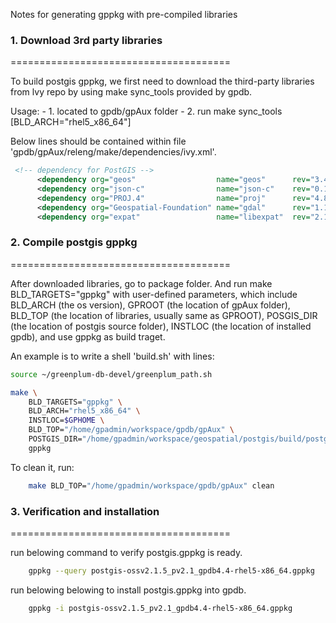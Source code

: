 Notes for generating gppkg with pre-compiled libraries

### 1. Download 3rd party libraries

======================================

To build postgis gppkg, we first need to download the third-party libraries from
lvy repo by using make sync_tools provided by gpdb.

Usage:
	- 1. located to gpdb/gpAux folder
	- 2. run make sync_tools [BLD_ARCH="rhel5_x86_64"]

Below lines should be contained within file 'gpdb/gpAux/releng/make/dependencies/ivy.xml'.
```xml
 <!-- dependency for PostGIS -->
      <dependency org="geos"                  name="geos"      rev="3.4.2"          conf="rhel5_x86_64->rhel5_x86_64;suse10_x86_64->suse10_x86_64" />
      <dependency org="json-c"                name="json-c"    rev="0.12"           conf="rhel5_x86_64->rhel5_x86_64;suse10_x86_64->suse10_x86_64" />
      <dependency org="PROJ.4"                name="proj"      rev="4.8.0"          conf="rhel5_x86_64->rhel5_x86_64;suse10_x86_64->suse10_x86_64" />
      <dependency org="Geospatial-Foundation" name="gdal"      rev="1.11.1"         conf="rhel5_x86_64->rhel5_x86_64;suse10_x86_64->suse10_x86_64" />
      <dependency org="expat"                 name="libexpat"  rev="2.1.0"          conf="rhel5_x86_64->rhel5_x86_64;suse10_x86_64->suse10_x86_64" />
```

### 2. Compile postgis gppkg

======================================

After downloaded libraries, go to package folder. And run make BLD_TARGETS="gppkg"
with user-defined parameters, which include BLD_ARCH (the os version), GPROOT (the
location of gpAux folder), BLD_TOP (the location of libraries, usually same as GPROOT), 
POSGIS_DIR (the location of postgis source folder), INSTLOC (the location of installed
gpdb), and use gppkg as build traget. 

An example is to write a shell 'build.sh' with lines:
```sh
source ~/greenplum-db-devel/greenplum_path.sh

make \
	BLD_TARGETS="gppkg" \
	BLD_ARCH="rhel5_x86_64" \
	INSTLOC=$GPHOME \
	BLD_TOP="/home/gpadmin/workspace/gpdb/gpAux" \
	POSTGIS_DIR="/home/gpadmin/workspace/geospatial/postgis/build/postgis-2.1.5" \
	gppkg
```

To clean it, run:
```sh
	make BLD_TOP="/home/gpadmin/workspace/gpdb/gpAux" clean
```

### 3. Verification and installation

======================================

run belowing command to verify postgis.gppkg is ready.
```sh
	gppkg --query postgis-ossv2.1.5_pv2.1_gpdb4.4-rhel5-x86_64.gppkg
```

run belowing belowing to install postgis.gppkg into gpdb.
```sh
	gppkg -i postgis-ossv2.1.5_pv2.1_gpdb4.4-rhel5-x86_64.gppkg
```
